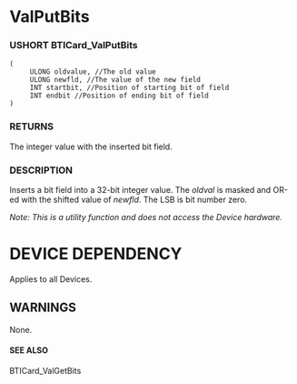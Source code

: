 # **ValPutBits**

### USHORT **BTICard\_ValPutBits**

```
(
     ULONG oldvalue, //The old value
     ULONG newfld, //The value of the new field
     INT startbit, //Position of starting bit of field
     INT endbit //Position of ending bit of field
)
```
### **RETURNS**

The integer value with the inserted bit field.

### **DESCRIPTION**

Inserts a bit field into a 32-bit integer value. The *oldval* is masked and OR-ed with the shifted value of *newfld*. The LSB is bit number zero.

*Note: This is a utility function and does not access the Device hardware.*

# **DEVICE DEPENDENCY**

Applies to all Devices.

## **WARNINGS**

None.

#### **SEE ALSO**

BTICard\_ValGetBits